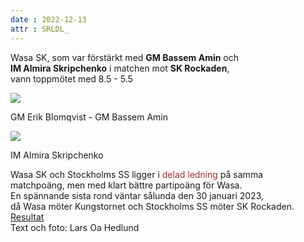 ```yaml
---
date : 2022-12-13
attr : SRLDL_
---
```


Wasa SK, som var förstärkt med **GM Bassem Amin** och  
**IM Almira Skripchenko** i matchen mot **SK Rockaden**,  
vann toppmötet med 8.5 - 5.5

![](/images/Vy-Lag-DM_Elitserien_Erik_Blomqvist-Bassem_Amin_2019-01-28X.jpg)

GM Erik Blomqvist - GM Bassem Amin

![](/images/538_IM_Almira_Skripchenko.jpg)

IM Almira Skripchenko

Wasa SK och Stockholms SS ligger i <font color="brown">delad ledning</font> på samma  
matchpoäng, men med klart bättre partipoäng för Wasa.  
En spännande sista rond väntar sålunda den 30 januari 2023,  
då Wasa möter Kungstornet och Stockholms SS möter SK Rockaden.  
[Resultat](https://member.schack.se/ShowTournamentServlet?id=10508)  
Text och foto: Lars Oa Hedlund
